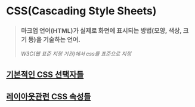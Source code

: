 # CSS(Cascading Style Sheets)
> ### 마크업 언어(HTML)가 실제로 화면에 표시되는 방법(모양, 색상, 크기 등)을 기술하는 언어.
> *W3C(웹 표준 지정 기관)에서 css를 표준으로 지정*

## [기본적인 CSS 선택자들](summary/selector.md)
## [레이아웃관련 CSS 속성들](summary/layout.md)
